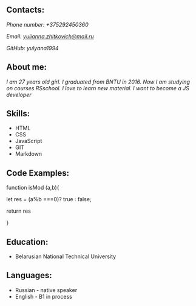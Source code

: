 ## Contacts:
*Phone number: +375292450360*

*Email: yulianna.zhitkovich@mail.ru*

*GitHub: yulyana1994*

## About me:
*I am 27 years old girl. I graduated from BNTU in 2016. Now I am studying on courses RSschool. I love to learn new material. I want to become a JS developer*

## Skills:
+ HTML
+ CSS
+ JavaScript
+ GIT
+ Markdown

## Code Examples:
function isMod (a,b){

let res = (a%b ===0)? true : false;

return res

}

## Education:
+ Belarusian National Technical University

## Languages:
+ Russian - native speaker
+ English - B1 in process
